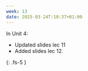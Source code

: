 ```yaml
---
week: 13
date: 2025-03-24T:10:37+01:00
---
```


In Unit 4:

- Updated slides lec 11
- Added slides lec 12.

{: .fs-5 }
